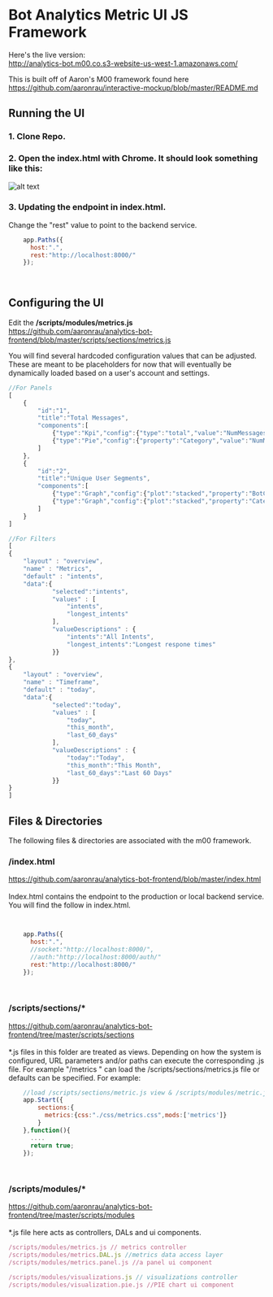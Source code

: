 # Bot Analytics Metric UI JS Framework
Here's the live version: <br/>
http://analytics-bot.m00.co.s3-website-us-west-1.amazonaws.com/

This is built off of Aaron's M00 framework found here <br/>
https://github.com/aaronrau/interactive-mockup/blob/master/README.md

Running the UI 
---------------
### 1. Clone Repo.
### 2. Open the index.html with Chrome. It should look something like this:
![alt text](https://s3-us-west-1.amazonaws.com/analytics-bot.m00.co/readme-1.png)
### 3. Updating the endpoint in index.html.
Change the "rest" value to point to the backend service.

```javascript
    app.Paths({
      host:".",
      rest:"http://localhost:8000/"
    });
    
    
```


Configuring the UI 
---------------
Edit the **/scripts/modules/metrics.js** <br/>
https://github.com/aaronrau/analytics-bot-frontend/blob/master/scripts/sections/metrics.js

You will find several hardcoded configuration values that can be adjusted. These are meant to be placeholders for now that will eventually be dynamically loaded based on a user's account and settings.

```javascript
//For Panels
[
    {
        "id":"1",
        "title":"Total Messages",
        "components":[
            {"type":"Kpi","config":{"type":"total","value":"NumMessages","label":"msgs"}},
            {"type":"Pie","config":{"property":"Category","value":"NumMessages"}}
        ]
    },
    {
        "id":"2",
        "title":"Unique User Segments",
        "components":[
            {"type":"Graph","config":{"plot":"stacked","property":"BotChannel","value":"NumUniqUsers","title":"By Channel","label":"Unique Users"}},
            {"type":"Graph","config":{"plot":"stacked","property":"Category","value":"NumUniqUsers","title":"By Intents","label":"Unique Users"}}
        ]
    }
]
```


```javascript
//For Filters
[
{
    "layout" : "overview",
    "name" : "Metrics",
    "default" : "intents",
    "data":{
            "selected":"intents",
            "values" : [ 
                "intents", 
                "longest_intents"
            ],
            "valueDescriptions" : {
                "intents":"All Intents",
                "longest_intents":"Longest respone times"
            }}
},
{
    "layout" : "overview",
    "name" : "Timeframe",
    "default" : "today",
    "data":{
            "selected":"today",
            "values" : [ 
                "today", 
                "this_month", 
                "last_60_days"
            ],
            "valueDescriptions" : {
                "today":"Today",
                "this_month":"This Month",
                "last_60_days":"Last 60 Days"
            }}
}			            	
]
```

Files & Directories 
---------------
The following files & directories are associated with the m00 framework.
### /index.html 
https://github.com/aaronrau/analytics-bot-frontend/blob/master/index.html
<br/>
<br/>
Index.html contains the endpoint to the production or local backend service. You will find the follow in index.html.

```javascript


    app.Paths({
      host:".",
      //socket:"http://localhost:8000/",
      //auth:"http://localhost:8000/auth/"
      rest:"http://localhost:8000/"
    });
    
    
```


### /scripts/sections/*
https://github.com/aaronrau/analytics-bot-frontend/tree/master/scripts/sections
<br/><br/>
*.js files in this folder are treated as views. Depending on how the system is configured, URL parameters and/or paths can execute the corresponding .js file. For example "/metrics " can load the /scripts/sections/metrics.js file or defaults can be specified. For example:

```javascript
    //load /scripts/sections/metric.js view & /scripts/modules/metric.js controller "
    app.Start({
        sections:{
          metrics:{css:"./css/metrics.css",mods:['metrics']}
        }
    },function(){
      ....
      return true;
    });
    
    
```

### /scripts/modules/* 
https://github.com/aaronrau/analytics-bot-frontend/tree/master/scripts/modules
<br/><br/>
*.js file here acts as controllers, DALs and ui components. 

```javascript
/scripts/modules/metrics.js // metrics controller
/scripts/modules/metrics.DAL.js //metrics data access layer
/scripts/modules/metrics.panel.js //a panel ui component

/scripts/modules/visualizations.js // visualizations controller
/scripts/modules/visualization.pie.js //PIE chart ui component

```
